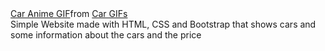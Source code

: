 <div class="tenor-gif-embed" data-postid="23534844" data-share-method="host" data-aspect-ratio="1.23552" data-width="100%"><a href="https://tenor.com/view/car-anime-gif-23534844">Car Anime GIF</a>from <a href="https://tenor.com/search/car-gifs">Car GIFs</a></div> <script type="text/javascript" async src="https://tenor.com/embed.js"></script>
Simple Website made with HTML, CSS and Bootstrap that shows cars and some information about the cars and the price
